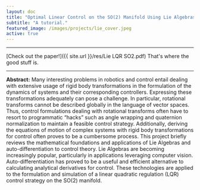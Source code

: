```yaml
---
layout: doc
title: "Optimal Linear Control on the SO(2) Manifold Using Lie Algebras and Auto-Differentiation"
subtitle: "A tutorial."
featured_image: /images/projects/lie_cover.jpeg
active: true
---
```


* * *

[Check out the paper!]({{ site.url }}/res/Lie LQR SO2.pdf) That's where the good stuff is.

* * *

**Abstract:** Many interesting problems in robotics and control entail dealing with extensive usage of rigid body transformations in the formulation of the dynamics of systems and their corresponding controllers. Expressing these transformations adequately can pose a challenge. In particular, rotational transforms cannot be described globally in the language of vector spaces. Thus, control formulations dealing with rotational transforms often have to resort to programmatic “hacks” such as angle wrapping and quaternion normalization to maintain a feasible control strategy. Additionally, deriving the equations of motion of complex systems with rigid body transformations for control often proves to be a cumbersome process. This project briefly reviews the mathematical foundations and applications of Lie Algebras and auto-differentiation to control theory. Lie Algebras are becoming increasingly popular, particularly in applications leveraging computer vision. Auto-differentiation has proved to be a useful and efficient alternative to calculating analytical derivatives for control. These technologies are applied to the formulation and simulation of a linear quadratic regulation (LQR) control strategy on the SO(2) manifold.

